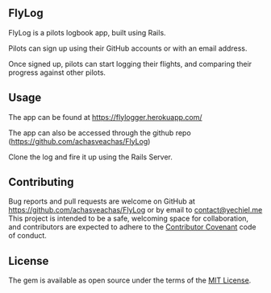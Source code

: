 ## FlyLog

FlyLog is a pilots logbook app, built using Rails.

Pilots can sign up using their GitHub accounts or with an email address.

Once signed up, pilots can start logging their flights, and comparing their progress against other pilots.

## Usage

The app can be found at https://flylogger.herokuapp.com/

The app can also be accessed through the github repo (https://github.com/achasveachas/FlyLog)

Clone the log and fire it up using the Rails Server.


## Contributing

Bug reports and pull requests are welcome on GitHub at https://github.com/achasveachas/FlyLog or by email to contact@yechiel.me 
This project is intended to be a safe, welcoming space for collaboration, and contributors are expected to adhere to the [Contributor Covenant](http://contributor-covenant.org) code of conduct.


## License

The gem is available as open source under the terms of the [MIT License](http://opensource.org/licenses/MIT).
